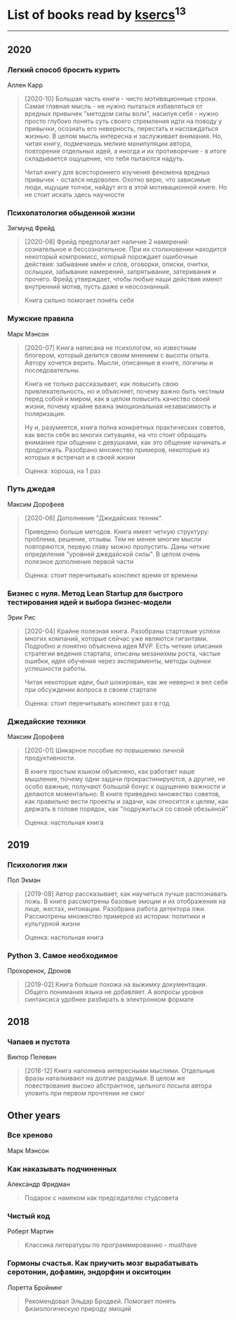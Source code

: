# List of books read by [ksercs](https://plus.google.com/u/0/113010305809091482859/)<sup>13</sup>
---

## 2020

### Легкий способ бросить курить
Аллен Карр
> [2020-10] Большая часть книги - чисто мотивационные строки. Самая главная мысль - не нужно пытаться избавляться от вредных привычек "методом силы воли", насилуя себя - нужно просто глубоко понять суть своего стремления идти на поводу у привычки, осознать его неверность, перестать и наслаждаться жизнью. В целом мысль интересна и заслуживает внимания. Но, читая книгу, подмечаешь мелкие манипуляции автора, повторение отдельных идей, а иногда и их противоречие - в итоге складывается ощущение, что тебя пытаются надуть.
> 
> Читал книгу для всестороннего изучения феномена вредных привычек - остался недоволен. Охотно верю, что зависимые люди, ищущие толчок, найдут его в этой мотивационной книге. Но не стоит искать здесь научности


### Психопатология обыденной жизни
Зигмунд Фрейд
> [2020-08] Фрейд предполагает наличие 2 намерений: сознательное и бессознательное. При их столкновении находится некоторый компромисс, который порождает ошибочные действия: забывание имён и слов, оговорки, описки, очитки, ослышки, забывание намерений, запрятывание, затеривания и прочего. Фрейд утверждает, чтобы любые наши действия имеют внутренний мотив, пусть даже и неосознанный.
> 
> Книга сильно помогает понять себя


### Мужские правила
Марк Мэнсон
> [2020-07] Книга написана не психологом, но известным блогером, который делится своим мнением с высоты опыта. Автору хочется верить. Мысли, описанные в книге, логичны и последовательны. 
> 
> Книга не только рассказывает, как повысить свою привлекательность, но и объясняет, почему важно быть честным перед собой и миром, как в целом повысить качество своей жизни, почему крайне важна эмоциональная независимость и поляризация.
> 
> Ну и, разумеется, книга полна конкретных практических советов, как вести себя во многих ситуациях, на что стоит обращать внимание при общении с девушками, как это общение начинать и продолжать. Разобрано множество примеров, некоторые из которых я встречал и в своей жизни
> 
> Оценка: хороша, на 1 раз


### Путь джедая
Максим Дорофеев
> [2020-06] Дополнение "Джедайских техник".
> 
> Приведено больше методов. Книга имеет четкую структуру: проблема, решение, отзывы. Тем не менее многие мысли повторяются, первую главу можно пропустить. Даны четкие определения "уровней джедайской силы". В целом очень полезное дополнение первой части
> 
> Оценка: стоит перечитывать конспект время от времени


### Бизнес с нуля. Метод Lean Startup для быстрого тестирования идей и выбора бизнес-модели
Эрик Рис
> [2020-04] Крайне полезная книга. Разобраны стартовые успехи многих компаний, которые сейчас уже являются гигантами. Подробно и понятно объяснена идея MVP. Есть четкие описания стратегии ведения стартапа, описаны мезанихмы роста, частые ошибки, идея обучения через эксперименты, методы оценки успешности работы.
> 
> Читая некоторые идеи, был шокирован, как же неверно я вел себя при обсуждении вопроса в своем стартапе
> 
> Оценка: стоит перечитывать конспект раз в год


### Джедайские техники
Максим Дорофеев
> [2020-01] Шикарное пособие по повышению личной продуктивности. 
> 
> В книге простым языком объяснено, как работает наше мышление, почему одни задачи прокрастинируются, а другие, не особо важные, получают большой бонус к ощущению важности и делаются моментально. В книге приведено множество советов, как правильно вести проекты и задачи, как относится к целям, как держать в голове порядок, как "подружиться со своей обезьяной"
> 
> Оценка: настольная книга



## 2019

### Психология лжи
Пол Экман
> [2019-08] Автор рассказывает, как научиться лучше распознавать ложь. В книге рассмотрены базовые эмоции и их отображения на лице, жестах, интонации. Разобрана работа детектора лжи. Рассмотрены множество примеров из истории: политики и культурной жизни
> 
> Оценка: настольная книга


### Python 3. Самое необходимое
Прохоренок, Дронов
> [2019-02] Книга больше похожа на выжимку документации. Общего понимания языка не добавляет. А вопросы уровня синтаксиса удобнее разбирать в электронном формате



## 2018

### Чапаев и пустота
Виктор Пелевин
> [2018-12] Книга наполнена интересными мыслями. Отдельные фразы наталкивают на долгие раздумья. В целом же повествование высоко абстрактное, цельного посыла автора уловить при первом прочтении не смог



## Other years

### Все хреново
Марк Мэнсон


### Как наказывать подчиненных
Александр Фридман
> Подарок с намеком как председателю студсовета


### Чистый код
Роберт Мартин
> Классика литературы по программированию - musthave


### Гормоны счастья. Как приучить мозг вырабатывать серотонин, дофамин, эндорфин и окситоцин
Лоретта Бройнинг
> Рекомендовал Эльдар Бродвей. Помогает понять физиологическую природу эмоций



